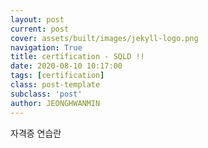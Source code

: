```yaml
---
layout: post
current: post
cover: assets/built/images/jekyll-logo.png
navigation: True
title: certification - SQLD !!
date: 2020-08-10 10:17:00
tags: [certification]
class: post-template
subclass: 'post'
author: JEONGHWANMIN
---
```


자격증 연습란